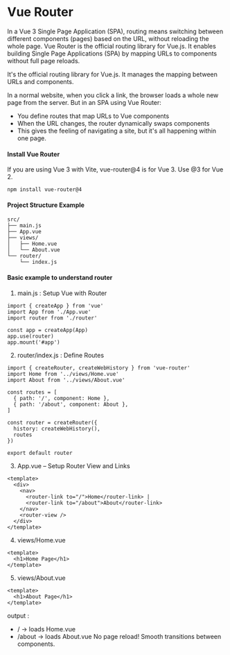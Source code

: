 # Vue Router

In a Vue 3 Single Page Application (SPA), routing means switching between different components (pages) based on the URL, without reloading the whole page. Vue Router is the official routing library for Vue.js. It enables building Single Page Applications (SPA) by mapping URLs to components without full page reloads.


It's the official routing library for Vue.js. It manages the mapping between URLs and components.

In a normal website, when you click a link, the browser loads a whole new page from the server. But in an SPA using Vue Router:
- You define routes that map URLs to Vue components
- When the URL changes, the router dynamically swaps components
- This gives the feeling of navigating a site, but it's all happening within one page.



#### **Install Vue Router**
If you are using Vue 3 with Vite, vue-router@4 is for Vue 3. Use @3 for Vue 2.
```
npm install vue-router@4
```

#### **Project Structure Example**
```
src/
├── main.js
├── App.vue
├── views/
│   ├── Home.vue
│   └── About.vue
└── router/
    └── index.js  
```

#### **Basic example to understand router**

1. main.js :  Setup Vue with Router
```
import { createApp } from 'vue'
import App from './App.vue'
import router from './router'

const app = createApp(App)
app.use(router)
app.mount('#app')
```

2. router/index.js : Define Routes
```
import { createRouter, createWebHistory } from 'vue-router'
import Home from '../views/Home.vue'
import About from '../views/About.vue'

const routes = [
  { path: '/', component: Home },
  { path: '/about', component: About },
]

const router = createRouter({
  history: createWebHistory(),
  routes
})

export default router
```

3. App.vue – Setup Router View and Links
```
<template>
  <div>
    <nav>
      <router-link to="/">Home</router-link> |
      <router-link to="/about">About</router-link>
    </nav>
    <router-view />
  </div>
</template>
```

4. views/Home.vue
```
<template>
  <h1>Home Page</h1>
</template>
```

5. views/About.vue
```
<template>
  <h1>About Page</h1>
</template>
```

output : 
- / → loads Home.vue
- /about → loads About.vue
No page reload! Smooth transitions between components.
